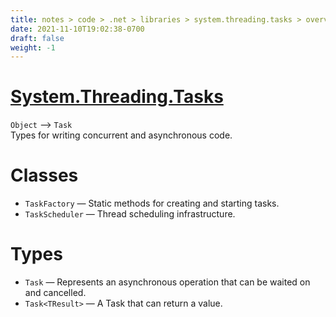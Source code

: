 ```yaml
---
title: notes > code > .net > libraries > system.threading.tasks > overview
date: 2021-11-10T19:02:38-0700
draft: false
weight: -1
---
```

# [System.Threading.Tasks](https://docs.microsoft.com/en-us/dotnet/api/system.threading.tasks?view=net-6.0)
`Object` –> `Task`  
Types for writing concurrent and asynchronous code.

# Classes
- `TaskFactory` — Static methods for creating and starting tasks.
- `TaskScheduler` — Thread scheduling infrastructure.

# Types
- `Task` — Represents an asynchronous operation that can be waited on and cancelled.
- `Task<TResult>` — A Task that can return a value.
